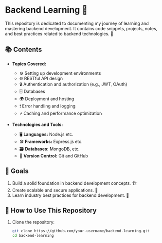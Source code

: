# Backend Learning 🚀

This repository is dedicated to documenting my journey of learning and mastering backend development. It contains code snippets, projects, notes, and best practices related to backend technologies. 🎯

## 📚 Contents

- **Topics Covered:**
  - ⚙️ Setting up development environments
  - 🌐 RESTful API design
  - 🔒 Authentication and authorization (e.g., JWT, OAuth)
  - 🗄️ Databases
  - 🌍 Deployment and hosting
  - ❗ Error handling and logging
  - ⚡ Caching and performance optimization

- **Technologies and Tools:**
  - 🖥️ **Languages:** Node.js etc.
  - 🛠️ **Frameworks:** Express.js etc.
  - 🗃️ **Databases:** MongoDB, etc.
  - 🔄 **Version Control:** Git and GitHub

## 🎯 Goals

1. Build a solid foundation in backend development concepts. 🏗️
2. Create scalable and secure applications. 🔐
3. Learn industry best practices for backend development. 🌟


## 🚀 How to Use This Repository

1. Clone the repository:
   ```bash
   git clone https://github.com/your-username/backend-learning.git
   cd backend-learning
